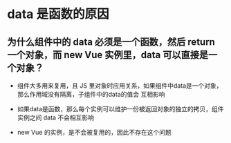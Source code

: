 # data 是函数的原因

## 为什么组件中的 data 必须是一个函数，然后 return 一个对象，而 new Vue 实例里，data 可以直接是一个对象？

- 组件大多用来复用，且 JS 里对象时应用关系，如果组件中data是一个对象，那么作用域没有隔离，子组件中的data的值会
互相影响

- 如果data是函数，那么每个实例可以维护一份被返回对象的独立的拷贝，组件实例之间 data 不会相互影响

- new Vue 的实例，是不会被复用的，因此不存在这个问题
